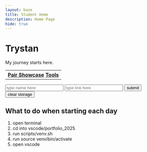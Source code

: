 ```yaml
---
layout: base
title: Student Home 
description: Home Page
hide: true
---
```

# Trystan
My journey starts here.

<table>
<tbody><tr id="linkTablePlaceInto">
    <th>
        <a href="/CSA1/pair/showcase">Pair Showcase</a>
         <a href="/CSA1/tools">Tools</a>
    </th>
</tr>
</tbody></table>
<div>
    <input type="text" placeholder="type name here" id="linkTableInputField">
    <input type="text" placeholder="type link here" id="linkTableInputField2">
    <button id="linkTableSubmitButton">submit</button>
    <button id="clearStorage">clear storage</button>
</div>
<script>
var linkTablePlaceInto = document.getElementById("linkTablePlaceInto");
var linkTableInputField = document.getElementById("linkTableInputField");
var linkTableInputField2 = document.getElementById("linkTableInputField2");
var linkTableSubmitButton = document.getElementById("linkTableSubmitButton");
var clearStorageButton = document.getElementById("clearStorage");
var links = localStorage.getItem("links");
var links1 = localStorage.getItem("links");
if(!links){links=[""]; localStorage.setItem("links","")};
if(typeof links != "object"){
    links = links.split(",");
    for(let i = 0; i< links.length; i++){
        console.log(links[i].toString())
        links[i] = links[i].split("~");
        if(links[i][0] == ""){continue;}
        var newLink = document.createElement("a");
        newLink.href = links[i][1];
        newLink.innerText = links[i][0];
        var tableHeader = document.createElement("th");
        tableHeader.append(newLink);
        linkTablePlaceInto.append(tableHeader);
    };
}
linkTableSubmitButton.addEventListener("click",()=>{
    var name = linkTableInputField.value;
    var link = linkTableInputField2.value;
    var newLink = document.createElement("a");
    if (!(name.includes(",")||name.includes("~"))){
    newLink.href = link;
    newLink.innerText = name;
    var tableHeader = document.createElement("th");
    tableHeader.append(newLink);
    linkTablePlaceInto.append(tableHeader);
    links1 = links1 + ","+name+"~"+link;
    localStorage.setItem("links",links1);
    }
});
clearStorage.addEventListener("click",()=>{
    localStorage.removeItem("links");
    window.location.reload();
});
</script>

## What to do when starting each day
1. open terminal
2. cd into vscode/portfolio_2025
3. run scripts/venv.sh
4. run source venv/bin/activate
5. open vscode

<script src="https://utteranc.es/client.js"
        repo="nighthawkcoders/portfolio_2025"
        issue-term="title"
        label="blogpost-comment"
        theme="github-light"
        crossorigin="anonymous"
        async>
</script>
